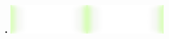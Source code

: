 - ![](https://raw.githubusercontent.com/cybercongress/prism/img-upload/components/1-molecules/button/double.png)